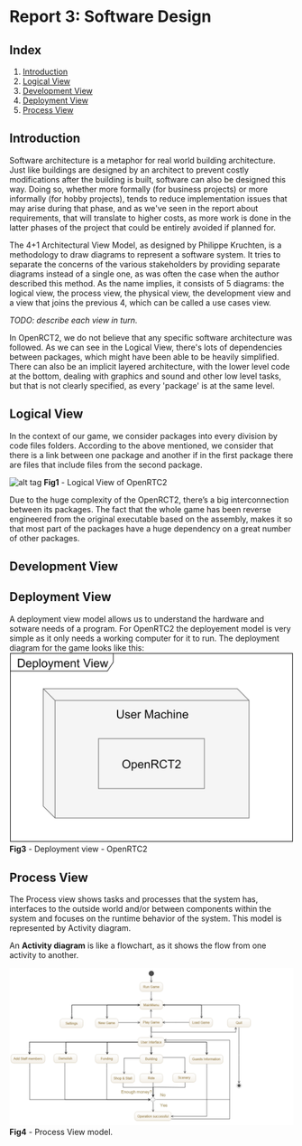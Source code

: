 # Report 3: Software Design

## Index
 1. [Introduction](#introduction)
 2. [Logical View](#logical_view)
 3. [Development View](#development_view)
 4. [Deployment View](#deployment_view)
 4. [Process View](#process_view)


## Introduction<a name="introduction"></a>
Software architecture is a metaphor for real world building architecture. Just like buildings are designed by an architect to prevent costly modifications after the building is built, software can also be designed this way. Doing so, whether more formally (for business projects) or more informally (for hobby projects), tends to reduce implementation issues that may arise during that phase, and as we've seen in the report about requirements, that will translate to higher costs, as more work is done in the latter phases of the project that could be entirely avoided if planned for.

The 4+1 Architectural View Model, as designed by Philippe Kruchten, is a methodology to draw diagrams to represent a software system. It tries to separate the concerns of the various stakeholders by providing separate diagrams instead of a single one, as was often the case when the author described this method. As the name implies, it consists of 5 diagrams: the logical view, the process view, the physical view, the development view and a view that joins the previous 4, which can be called a use cases view.

*TODO: describe each view in turn.*

In OpenRCT2, we do not believe that any specific software architecture was followed. As we can see in the Logical View, there's lots of dependencies between packages, which might have been able to be heavily simplified. There can also be an implicit layered architecture, with the lower level code at the bottom, dealing with graphics and sound and other low level tasks, but that is not clearly specified, as every 'package' is at the same level.

## Logical View<a name="logical_view"></a>
In the context of our game, we consider packages into every division by code files folders.
According to the above mentioned, we consider that there is a link between one package and another if in the first package there are files that include files from the second package.

![alt tag](https://raw.githubusercontent.com/n42k/OpenRCT2/develop/reports/Images/logical_view.png)
**Fig1** - Logical View of OpenRTC2

Due to the huge complexity of the OpenRCT2, there’s a big interconnection between its packages. The fact that the whole game has been reverse engineered from the original executable based on the assembly, makes it so that most part of the packages have a huge dependency on a great number of other packages.
## Development View<a name="development_view"></a>

## Deployment View<a name="deployment_view"></a>
A deployment view model allows us to understand the hardware and sotware needs of a program.
For OpenRTC2 the deployement model is very simple as it only needs a working computer for it to run. The deployment diagram for the game looks like this:
![alt tag](https://raw.githubusercontent.com/n42k/OpenRCT2/develop/reports/Images/Deployment%20View.png)
**Fig3** - Deployment view - OpenRTC2

## Process View<a name="process_view"></a>
The Process view shows tasks and processes that the system has, interfaces to the outside world and/or between components within the system and focuses on the runtime behavior of the system. This model is represented by Activity diagram.

An **Activity diagram** is like a flowchart, as it shows the flow from one activity to another.

![alt tag](https://raw.githubusercontent.com/n42k/OpenRCT2/develop/reports/Images/ProcessViewModel.png)
**Fig4** - Process View model.
